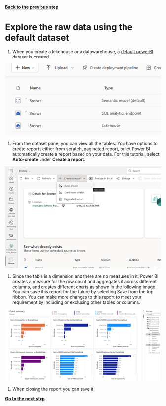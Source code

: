 [**Back to the previous step**](/FromZeroToHero_Parma/Analytics%20-%20How%20To%20Proceed/2_Create_the_Bronze_Lakehouse.md)

# Explore the raw data using the default dataset

1. When you create a lekehouse or a datawarehouse, a [default powerBI](https://learn.microsoft.com/en-us/fabric/data-warehouse/datasets#understand-whats-in-the-default-power-bi-dataset) dataset is created.

![default ds](../Images/default%20dataset.png)

1. From the dataset pane, you can view all the tables. You have options to create reports either from scratch, paginated report, or let Power BI automatically create a report based on your data. For this tutorial, select **Auto-create** under **Create a report**.

![auto create](../Images/auto%20create%20report.png)

1. Since the table is a dimension and there are no measures in it, Power BI creates a measure for the row count and aggregates it across different columns, and creates different charts as shown in the following image. You can save this report for the future by selecting Save from the top ribbon. You can make more changes to this report to meet your requirement by including or excluding other tables or columns.

![Results](../Images/Auto%20created%20report%20results.png)

1. When closing the report you can save it

[**Go to the next step**](/FromZeroToHero_Parma/Analytics%20-%20How%20To%20Proceed/4_Ingest_Data_Using_Pipeline.md)
